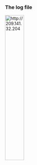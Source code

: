 
### The log file

<img src="https://i.imgur.com/OlKKF60.png" alt="http://209.141.32.204" width="35%" height="35%">
